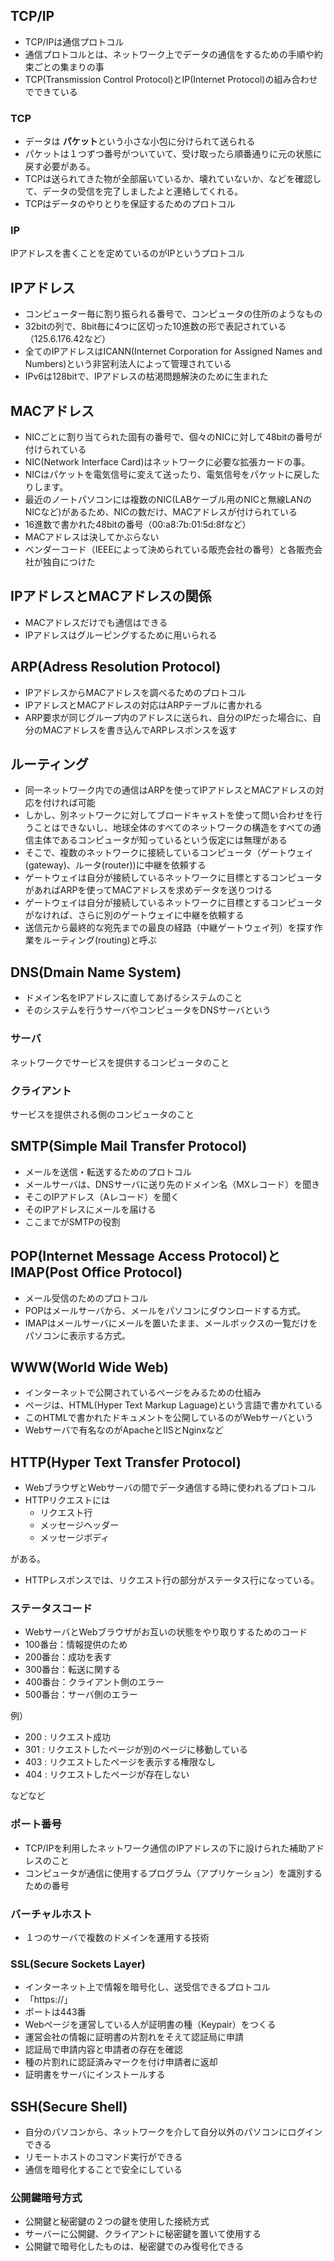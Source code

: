 ## TCP/IP

- TCP/IPは通信プロトコル
- 通信プロトコルとは、ネットワーク上でデータの通信をするための手順や約束ごとの集まりの事
- TCP(Transmission Control Protocol)とIP(Internet Protocol)の組み合わせでできている

### TCP

- データは **パケット**という小さな小包に分けられて送られる
- パケットは１つずつ番号がついていて、受け取ったら順番通りに元の状態に戻す必要がある。
- TCPは送られてきた物が全部届いているか、壊れていないか、などを確認して、データの受信を完了しましたよと連絡してくれる。
- TCPはデータのやりとりを保証するためのプロトコル

### IP

IPアドレスを書くことを定めているのがIPというプロトコル

## IPアドレス

- コンピューター毎に割り振られる番号で、コンピュータの住所のようなもの
- 32bitの列で、8bit毎に4つに区切った10進数の形で表記されている（125.6.176.42など）
- 全てのIPアドレスはICANN(Internet Corporation for Assigned Names and Numbers)という非営利法人によって管理されている
- IPv6は128bitで、IPアドレスの枯渇問題解決のために生まれた

## MACアドレス

- NICごとに割り当てられた固有の番号で、個々のNICに対して48bitの番号が付けられている
- NIC(Network Interface Card)はネットワークに必要な拡張カードの事。
- NICはパケットを電気信号に変えて送ったり、電気信号をパケットに戻したりします。
- 最近のノートパソコンには複数のNIC(LABケーブル用のNICと無線LANのNICなど)があるため、NICの数だけ、MACアドレスが付けられている
- 16進数で書かれた48bitの番号（00:a8:7b:01:5d:8fなど）
- MACアドレスは決してかぶらない
- ベンダーコード（IEEEによって決められている販売会社の番号）と各販売会社が独自につけた

## IPアドレスとMACアドレスの関係

- MACアドレスだけでも通信はできる
- IPアドレスはグルーピングするために用いられる

## ARP(Adress Resolution Protocol)
- IPアドレスからMACアドレスを調べるためのプロトコル
- IPアドレスとMACアドレスの対応はARPテーブルに書かれる
- ARP要求が同じグループ内のアドレスに送られ、自分のIPだった場合に、自分のMACアドレスを書き込んでARPレスポンスを返す

## ルーティング

- 同一ネットワーク内での通信はARPを使ってIPアドレスとMACアドレスの対応を付ければ可能
- しかし、別ネットワークに対してブロードキャストを使って問い合わせを行うことはできないし、地球全体のすべてのネットワークの構造をすべての通信主体であるコンピュータが知っているという仮定には無理がある
- そこで、複数のネットワークに接続しているコンピュータ（ゲートウェイ(gateway)、ルータ(router))に中継を依頼する
- ゲートウェイは自分が接続しているネットワークに目標とするコンピュータがあればARPを使ってMACアドレスを求めデータを送りつける
- ゲートウェイは自分が接続しているネットワークに目標とするコンピュータがなければ、さらに別のゲートウェイに中継を依頼する
- 送信元から最終的な宛先までの最良の経路（中継ゲートウェイ列）を探す作業をルーティング(routing)と呼ぶ

## DNS(Dmain Name System)

- ドメイン名をIPアドレスに直してあげるシステムのこと
- そのシステムを行うサーバやコンピュータをDNSサーバという

### サーバ
ネットワークでサービスを提供するコンピュータのこと

### クライアント
サービスを提供される側のコンピュータのこと

## SMTP(Simple Mail Transfer Protocol)

- メールを送信・転送するためのプロトコル
- メールサーバは、DNSサーバに送り先のドメイン名（MXレコード）を聞き
- そこのIPアドレス（Aレコード）を聞く
- そのIPアドレスにメールを届ける
- ここまでがSMTPの役割

## POP(Internet Message Access Protocol)とIMAP(Post Office Protocol)

- メール受信のためのプロトコル
- POPはメールサーバから、メールをパソコンにダウンロードする方式。
- IMAPはメールサーバにメールを置いたまま、メールボックスの一覧だけをパソコンに表示する方式。

## WWW(World Wide Web)

- インターネットで公開されているページをみるための仕組み
- ページは、HTML(Hyper Text Markup Laguage)という言語で書かれている
- このHTMLで書かれたドキュメントを公開しているのがWebサーバという
- Webサーバで有名なのがApacheとIISとNginxなど

## HTTP(Hyper Text Transfer Protocol)

- WebブラウザとWebサーバの間でデータ通信する時に使われるプロトコル
- HTTPリクエストには
  - リクエスト行
  - メッセージヘッダー
  - メッセージボディ

がある。

- HTTPレスポンスでは、リクエスト行の部分がステータス行になっている。

### ステータスコード

- WebサーバとWebブラウザがお互いの状態をやり取りするためのコード
- 100番台：情報提供のため
- 200番台：成功を表す
- 300番台：転送に関する
- 400番台：クライアント側のエラー
- 500番台：サーバ側のエラー

例）
- 200 : リクエスト成功
- 301 : リクエストしたページが別のページに移動している
- 403 : リクエストしたページを表示する権限なし
- 404 : リクエストしたページが存在しない

などなど

### ポート番号
- TCP/IPを利用したネットワーク通信のIPアドレスの下に設けられた補助アドレスのこと
- コンピュータが通信に使用するプログラム（アプリケーション）を識別するための番号

### バーチャルホスト

- １つのサーバで複数のドメインを運用する技術

### SSL(Secure Sockets Layer)

- インターネット上で情報を暗号化し、送受信できるプロトコル
- 「https://」
- ポートは443番
- Webページを運営している人が証明書の種（Keypair）をつくる
- 運営会社の情報に証明書の片割れをそえて認証局に申請
- 認証局で申請内容と申請者の存在を確認
- 種の片割れに認証済みマークを付け申請者に返却
- 証明書をサーバにインストールする

## SSH(Secure Shell)

- 自分のパソコンから、ネットワークを介して自分以外のパソコンにログインできる
- リモートホストのコマンド実行ができる
- 通信を暗号化することで安全にしている

### 公開鍵暗号方式

- 公開鍵と秘密鍵の２つの鍵を使用した接続方式
- サーバーに公開鍵、クライアントに秘密鍵を置いて使用する
- 公開鍵で暗号化したものは、秘密鍵でのみ復号化できる